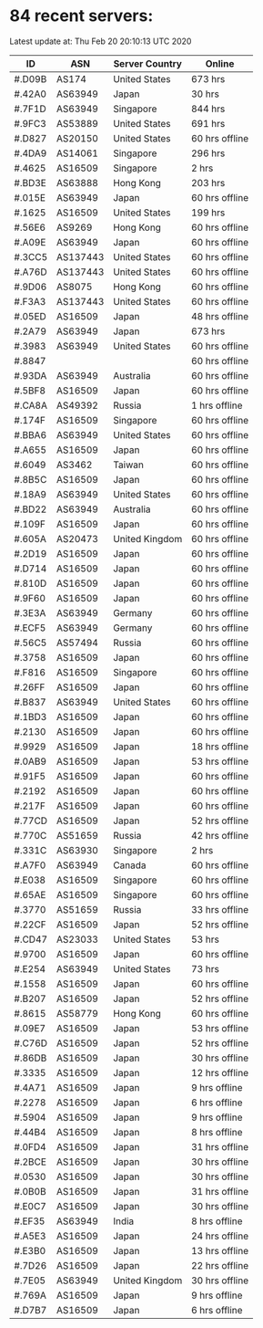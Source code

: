 # 84 recent servers:

Latest update at: Thu Feb 20 20:10:13 UTC 2020

| ID | ASN | Server Country | Online |
| -- | --- | -------------- | ------ |
| #.D09B | AS174 | United States | 673 hrs |
| #.42A0 | AS63949 | Japan | 30 hrs |
| #.7F1D | AS63949 | Singapore | 844 hrs |
| #.9FC3 | AS53889 | United States | 691 hrs |
| #.D827 | AS20150 | United States | 60 hrs offline |
| #.4DA9 | AS14061 | Singapore | 296 hrs |
| #.4625 | AS16509 | Singapore | 2 hrs |
| #.BD3E | AS63888 | Hong Kong | 203 hrs |
| #.015E | AS63949 | Japan | 60 hrs offline |
| #.1625 | AS16509 | United States | 199 hrs |
| #.56E6 | AS9269 | Hong Kong | 60 hrs offline |
| #.A09E | AS63949 | Japan | 60 hrs offline |
| #.3CC5 | AS137443 | United States | 60 hrs offline |
| #.A76D | AS137443 | United States | 60 hrs offline |
| #.9D06 | AS8075 | Hong Kong | 60 hrs offline |
| #.F3A3 | AS137443 | United States | 60 hrs offline |
| #.05ED | AS16509 | Japan | 48 hrs offline |
| #.2A79 | AS63949 | Japan | 673 hrs |
| #.3983 | AS63949 | United States | 60 hrs offline |
| #.8847 |  |  | 60 hrs offline |
| #.93DA | AS63949 | Australia | 60 hrs offline |
| #.5BF8 | AS16509 | Japan | 60 hrs offline |
| #.CA8A | AS49392 | Russia | 1 hrs offline |
| #.174F | AS16509 | Singapore | 60 hrs offline |
| #.BBA6 | AS63949 | United States | 60 hrs offline |
| #.A655 | AS16509 | Japan | 60 hrs offline |
| #.6049 | AS3462 | Taiwan | 60 hrs offline |
| #.8B5C | AS16509 | Japan | 60 hrs offline |
| #.18A9 | AS63949 | United States | 60 hrs offline |
| #.BD22 | AS63949 | Australia | 60 hrs offline |
| #.109F | AS16509 | Japan | 60 hrs offline |
| #.605A | AS20473 | United Kingdom | 60 hrs offline |
| #.2D19 | AS16509 | Japan | 60 hrs offline |
| #.D714 | AS16509 | Japan | 60 hrs offline |
| #.810D | AS16509 | Japan | 60 hrs offline |
| #.9F60 | AS16509 | Japan | 60 hrs offline |
| #.3E3A | AS63949 | Germany | 60 hrs offline |
| #.ECF5 | AS63949 | Germany | 60 hrs offline |
| #.56C5 | AS57494 | Russia | 60 hrs offline |
| #.3758 | AS16509 | Japan | 60 hrs offline |
| #.F816 | AS16509 | Singapore | 60 hrs offline |
| #.26FF | AS16509 | Japan | 60 hrs offline |
| #.B837 | AS63949 | United States | 60 hrs offline |
| #.1BD3 | AS16509 | Japan | 60 hrs offline |
| #.2130 | AS16509 | Japan | 60 hrs offline |
| #.9929 | AS16509 | Japan | 18 hrs offline |
| #.0AB9 | AS16509 | Japan | 53 hrs offline |
| #.91F5 | AS16509 | Japan | 60 hrs offline |
| #.2192 | AS16509 | Japan | 60 hrs offline |
| #.217F | AS16509 | Japan | 60 hrs offline |
| #.77CD | AS16509 | Japan | 52 hrs offline |
| #.770C | AS51659 | Russia | 42 hrs offline |
| #.331C | AS63930 | Singapore | 2 hrs |
| #.A7F0 | AS63949 | Canada | 60 hrs offline |
| #.E038 | AS16509 | Singapore | 60 hrs offline |
| #.65AE | AS16509 | Singapore | 60 hrs offline |
| #.3770 | AS51659 | Russia | 33 hrs offline |
| #.22CF | AS16509 | Japan | 52 hrs offline |
| #.CD47 | AS23033 | United States | 53 hrs |
| #.9700 | AS16509 | Japan | 60 hrs offline |
| #.E254 | AS63949 | United States | 73 hrs |
| #.1558 | AS16509 | Japan | 60 hrs offline |
| #.B207 | AS16509 | Japan | 52 hrs offline |
| #.8615 | AS58779 | Hong Kong | 60 hrs offline |
| #.09E7 | AS16509 | Japan | 53 hrs offline |
| #.C76D | AS16509 | Japan | 52 hrs offline |
| #.86DB | AS16509 | Japan | 30 hrs offline |
| #.3335 | AS16509 | Japan | 12 hrs offline |
| #.4A71 | AS16509 | Japan | 9 hrs offline |
| #.2278 | AS16509 | Japan | 6 hrs offline |
| #.5904 | AS16509 | Japan | 9 hrs offline |
| #.44B4 | AS16509 | Japan | 8 hrs offline |
| #.0FD4 | AS16509 | Japan | 31 hrs offline |
| #.2BCE | AS16509 | Japan | 30 hrs offline |
| #.0530 | AS16509 | Japan | 30 hrs offline |
| #.0B0B | AS16509 | Japan | 31 hrs offline |
| #.E0C7 | AS16509 | Japan | 30 hrs offline |
| #.EF35 | AS63949 | India | 8 hrs offline |
| #.A5E3 | AS16509 | Japan | 24 hrs offline |
| #.E3B0 | AS16509 | Japan | 13 hrs offline |
| #.7D26 | AS16509 | Japan | 22 hrs offline |
| #.7E05 | AS63949 | United Kingdom | 30 hrs offline |
| #.769A | AS16509 | Japan | 9 hrs offline |
| #.D7B7 | AS16509 | Japan | 6 hrs offline |

